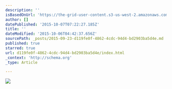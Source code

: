 ```yaml
---
description: ''
isBasedOnUrl: 'https://the-grid-user-content.s3-us-west-2.amazonaws.com/64507e17-74b2-41d1-95d3-5b7ff2c72fd6.png'
author: []
datePublished: '2015-10-07T07:22:27.185Z'
title: ''
dateModified: '2015-10-06T04:42:37.656Z'
sourcePath: _posts/2015-09-23-d119fe0f-4862-4cdc-94d4-bd2903ba5d4e.md
published: true
starred: true
url: d119fe0f-4862-4cdc-94d4-bd2903ba5d4e/index.html
_context: 'http://schema.org'
_type: Article

---
```

![](https://the-grid-user-content.s3-us-west-2.amazonaws.com/64507e17-74b2-41d1-95d3-5b7ff2c72fd6.png)